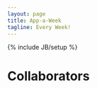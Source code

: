```yaml
---
layout: page
title: App-a-Week
tagline: Every Week!
---
```

{% include JB/setup %}




<h1 class="foo">Collaborators</h1>
<div id="collaborators">
</div>
<script>
$(document).ready(function() {
  var url = 'https://api.github.com/repos/leastridge/app-a-week/collaborators';
  $.getJSON(url + '?callback=?', null, function(response) {
    response.data.forEach(function(collab) {
      $('<a href="' + collab.url + '"><img src=' + collab.avatar_url + '"/></a>').appendTo('#collaborators');
    });
  });
});
</script>


